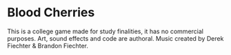 # Blood Cherries
This is a college game made for study finalities, it has no commercial purposes. Art, sound effects and code are authoral. Music created by Derek Fiechter & Brandon Fiechter.
